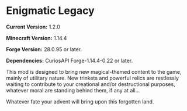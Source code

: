 # Enigmatic Legacy

**Current Version:** 1.2.0

**Minecraft Version:** 1.14.4

**Forge Version:** 28.0.95 or later.

**Dependencies:** CuriosAPI Forge-1.14.4-0.22 or later.

This mod is designed to bring new magical-themed content to the game, mainly of utilitary nature. New trinkets and powerful relics are restlessly waiting to contribute to your creational and/or destructional purposes, whatever moral are standing behind them, if any at all...

Whatever fate your advent will bring upon this forgotten land.
